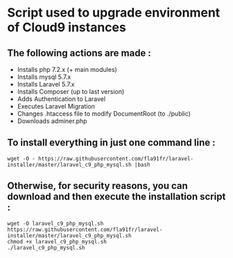 # Script used to upgrade environment of Cloud9 instances
## The following actions are made :
- Installs php 7.2.x (+ main modules)
- Installs mysql 5.7.x
- Installs Laravel 5.7.x
- Installs Composer (up to last version)
- Adds Authentication to Laravel
- Executes Laravel Migration
- Changes .htaccess file to modify DocumentRoot (to ./public)
- Downloads adminer.php

## To install everything in just one command line : 
```
wget -O - https://raw.githubusercontent.com/fla91fr/laravel-installer/master/laravel_c9_php_mysql.sh |bash
```

## Otherwise, for security reasons, you can download and then execute the installation script :
```
wget -O laravel_c9_php_mysql.sh https://raw.githubusercontent.com/fla91fr/laravel-installer/master/laravel_c9_php_mysql.sh
chmod +x laravel_c9_php_mysql.sh
./laravel_c9_php_mysql.sh 
```
